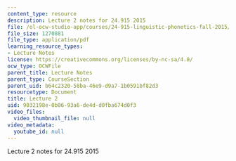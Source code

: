 ```yaml
---
content_type: resource
description: Lecture 2 notes for 24.915 2015
file: /ol-ocw-studio-app/courses/24-915-linguistic-phonetics-fall-2015/9032198e0b0693a6de4dd0fba674d0f3_MIT24_915F15_lec2.pdf
file_size: 1270881
file_type: application/pdf
learning_resource_types:
- Lecture Notes
license: https://creativecommons.org/licenses/by-nc-sa/4.0/
ocw_type: OCWFile
parent_title: Lecture Notes
parent_type: CourseSection
parent_uid: b64c2320-58ba-46e9-d9a7-1b0591bf82d3
resourcetype: Document
title: Lecture 2
uid: 9032198e-0b06-93a6-de4d-d0fba674d0f3
video_files:
  video_thumbnail_file: null
video_metadata:
  youtube_id: null
---
```

Lecture 2 notes for 24.915 2015